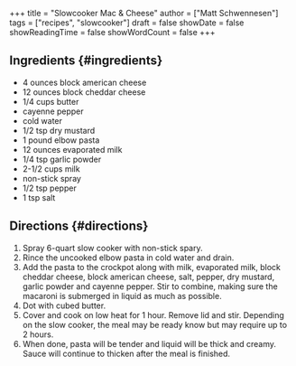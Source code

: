 +++
title = "Slowcooker Mac & Cheese"
author = ["Matt Schwennesen"]
tags = ["recipes", "slowcooker"]
draft = false
showDate = false
showReadingTime = false
showWordCount = false
+++

## Ingredients {#ingredients}

-   4 ounces block american cheese
-   12 ounces block cheddar cheese
-   1/4 cups butter
-   cayenne pepper
-   cold water
-   1/2 tsp dry mustard
-   1 pound elbow pasta
-   12 ounces evaporated milk
-   1/4 tsp garlic powder
-   2-1/2 cups milk
-   non-stick spray
-   1/2 tsp pepper
-   1 tsp salt


## Directions {#directions}

1.  Spray 6-quart slow cooker with non-stick spary.
2.  Rince the uncooked elbow pasta in cold water and drain.
3.  Add the pasta to the crockpot along with milk, evaporated milk, block cheddar
    cheese, block american cheese, salt, pepper, dry mustard, garlic powder and
    cayenne pepper. Stir to combine, making sure the macaroni is submerged in
    liquid as much as possible.
4.  Dot with cubed butter.
5.  Cover and cook on low heat for 1 hour. Remove lid and stir. Depending on the
    slow cooker, the meal may be ready know but may require up to 2 hours.
6.  When done, pasta will be tender and liquid will be thick and creamy. Sauce
    will continue to thicken after the meal is finished.
